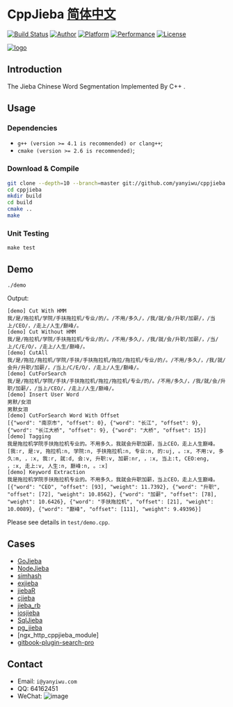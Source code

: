 # CppJieba [简体中文](README.md)

[![Build Status](https://travis-ci.org/yanyiwu/cppjieba.png?branch=master)](https://travis-ci.org/yanyiwu/cppjieba) 
[![Author](https://img.shields.io/badge/author-@yanyiwu-blue.svg?style=flat)](http://yanyiwu.com/) 
[![Platform](https://img.shields.io/badge/platform-Linux,%20OS%20X,%20Windows-green.svg?style=flat)](https://github.com/yanyiwu/cppjieba)
[![Performance](https://img.shields.io/badge/performance-excellent-brightgreen.svg?style=flat)](http://yanyiwu.com/work/2015/06/14/jieba-series-performance-test.html) 
[![License](https://img.shields.io/badge/license-MIT-yellow.svg?style=flat)](http://yanyiwu.mit-license.org)

[![logo](http://7viirv.com1.z0.glb.clouddn.com/CppJiebaLogo-v1.png)](https://github.com/yanyiwu/cppjieba)

## Introduction

The Jieba Chinese Word Segmentation Implemented By C++ .

## Usage 

### Dependencies

+ `g++ (version >= 4.1 is recommended) or clang++`;
+ `cmake (version >= 2.6 is recommended)`;

### Download & Compile

```sh
git clone --depth=10 --branch=master git://github.com/yanyiwu/cppjieba.git
cd cppjieba
mkdir build
cd build
cmake ..
make
```

### Unit Testing

```
make test
```

## Demo

```
./demo
```

Output:

```
[demo] Cut With HMM
我/是/拖拉机/学院/手扶拖拉机/专业/的/。/不用/多久/，/我/就/会/升职/加薪/，/当上/CEO/，/走上/人生/巅峰/。
[demo] Cut Without HMM
我/是/拖拉机/学院/手扶拖拉机/专业/的/。/不用/多久/，/我/就/会/升职/加薪/，/当/上/C/E/O/，/走上/人生/巅峰/。
[demo] CutAll
我/是/拖拉/拖拉机/学院/手扶/手扶拖拉机/拖拉/拖拉机/专业/的/。/不用/多久/，/我/就/会升/升职/加薪/，/当上/C/E/O/，/走上/人生/巅峰/。
[demo] CutForSearch
我/是/拖拉机/学院/手扶/手扶拖拉机/拖拉/拖拉机/专业/的/。/不用/多久/，/我/就/会/升职/加薪/，/当上/CEO/，/走上/人生/巅峰/。
[demo] Insert User Word
男默/女泪
男默女泪
[demo] CutForSearch Word With Offset
[{"word": "南京市", "offset": 0}, {"word": "长江", "offset": 9}, {"word": "长江大桥", "offset": 9}, {"word": "大桥", "offset": 15}]
[demo] Tagging
我是拖拉机学院手扶拖拉机专业的。不用多久，我就会升职加薪，当上CEO，走上人生巅峰。
[我:r, 是:v, 拖拉机:n, 学院:n, 手扶拖拉机:n, 专业:n, 的:uj, 。:x, 不用:v, 多久:m, ，:x, 我:r, 就:d, 会:v, 升职:v, 加薪:nr, ，:x, 当上:t, CEO:eng, ，:x, 走上:v, 人生:n, 巅峰:n, 。:x]
[demo] Keyword Extraction
我是拖拉机学院手扶拖拉机专业的。不用多久，我就会升职加薪，当上CEO，走上人生巅峰。
[{"word": "CEO", "offset": [93], "weight": 11.7392}, {"word": "升职", "offset": [72], "weight": 10.8562}, {"word": "加薪", "offset": [78], "weight": 10.6426}, {"word": "手扶拖拉机", "offset": [21], "weight": 10.0089}, {"word": "巅峰", "offset": [111], "weight": 9.49396}]
```

Please see details in `test/demo.cpp`.

## Cases

+ [GoJieba] 
+ [NodeJieba]
+ [simhash]
+ [exjieba]
+ [jiebaR]
+ [cjieba]
+ [jieba_rb]
+ [iosjieba]
+ [SqlJieba]
+ [pg_jieba]
+ [ngx_http_cppjieba_module]
+ [gitbook-plugin-search-pro]

## Contact

+ Email: `i@yanyiwu.com`
+ QQ: 64162451
+ WeChat: ![image](http://7viirv.com1.z0.glb.clouddn.com/5a7d1b5c0d_yanyiwu_personal_qrcodes.jpg)

[GoJieba]:https://github.com/yanyiwu/gojieba
[CppJieba]:https://github.com/yanyiwu/cppjieba
[jannson]:https://github.com/jannson
[cppjiebapy]:https://github.com/jannson/cppjiebapy
[cppjiebapy_discussion]:https://github.com/yanyiwu/cppjieba/issues/1
[NodeJieba]:https://github.com/yanyiwu/nodejieba
[jiebaR]:https://github.com/qinwf/jiebaR
[simhash]:https://github.com/yanyiwu/simhash
[exjieba]:https://github.com/falood/exjieba
[cjieba]:http://github.com/yanyiwu/cjieba
[jieba_rb]:https://github.com/altkatz/jieba_rb
[iosjieba]:https://github.com/yanyiwu/iosjieba
[SqlJieba]:https://github.com/yanyiwu/sqljieba
[pg_jieba]:https://github.com/jaiminpan/pg_jieba
[gitbook-plugin-search-pro]:https://plugins.gitbook.com/plugin/search-pro
